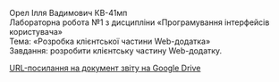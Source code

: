 Орел Ілля Вадимович КВ-41мп<br>
Лабораторна робота №1 з дисципліни «Програмування інтерфейсів користувача»<br>
Тема: «Розробка клієнтської частини Web-додатка»<br>
Завдання: розробити клієнтську частину Web-додатку.<br>

[URL-посилання на документ звіту на Google Drive](https://docs.google.com/document/d/1JJq0m4mbDtvaaKAl1GqeK1AhVb7ntoo14bY5LfY0wKA/edit?usp=sharing)
